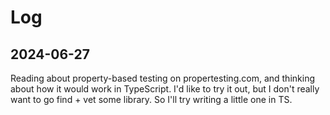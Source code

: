 # Log
## 2024-06-27

Reading about property-based testing on propertesting.com, and thinking about
how it would work in TypeScript. I'd like to try it out, but I don't really
want to go find + vet some library. So I'll try writing a little one in TS.

